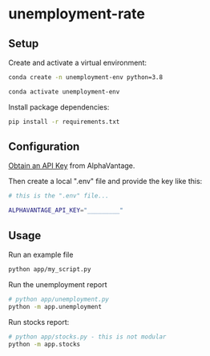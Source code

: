 

# unemployment-rate



## Setup

Create and activate a virtual environment:

```sh
conda create -n unemployment-env python=3.8

conda activate unemployment-env
```

Install package dependencies:
```sh
pip install -r requirements.txt
```

## Configuration


[Obtain an API Key](https://www.alphavantage.co/support/#api-key) from AlphaVantage.

Then create a local ".env" file and provide the key like this:

```sh
# this is the ".env" file...

ALPHAVANTAGE_API_KEY="_________"
```

## Usage

Run an example file 

```sh
python app/my_script.py
```

Run the unemployment report

```sh
# python app/unemployment.py
python -m app.unemployment
```

Run stocks report:

```sh
# python app/stocks.py - this is not modular
python -m app.stocks
```